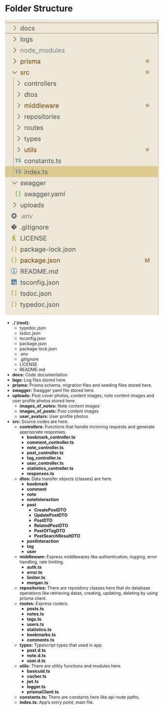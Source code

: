 # Folder Structure

![Screenshot 2025-02-06 at 15.01.47.png](Folder%20Structure%20192a4b25fe518077a1aedc2fd4c2d649/Screenshot_2025-02-06_at_15.01.47.png)

- **./ (root):**
    - typedoc.json
    - tsdoc.json
    - tsconfig.json
    - package.json
    - package-lock.json
    - .env
    - .gitignore
    - LICENSE
    - README.md
- **docs:** Code documentation
- **logs:** Log files stored here.
- **prisma:** Prisma schema, migration files and seeding files stored here.
- **swagger:** Swagger yaml file stored here.
- **uploads:** Post cover photos, content images, note content images and user profile photos stored here.
    - **images_of_notes:** Note content images
    - **images_of_posts:** Post content images
    - **user_avatars:** User profile photos
- **src:** Source codes are here.
    - **controllers:** Functions that handle incoming requests and generate appropriate responses.
        - **bookmark_controller.ts**
        - **comment_controller.ts**
        - **note_controller.ts**
        - **post_controller.ts**
        - **tag_controller.ts**
        - **user_controller.ts**
        - **statistics_controller.ts**
        - **responses.ts**
    - **dtos:** Data transfer objects (classes) are here.
        - **bookmark**
        - **comment**
        - **note**
        - **noteInteraction**
        - **post**
            - **CreatePostDTO**
            - **UpdatePostDTO**
            - **PostDTO**
            - **RelatedPostDTO**
            - **PostOfTagDTO**
            - **PostSearchResultDTO**
        - **postInteraction**
        - **tag**
        - **user**
    - **middleware:** Express middlewares like authentication, logging, error handling, rate limiting.
        - **auth.ts**
        - **error.ts**
        - **limiter.ts**
        - **morgan.ts**
    - **repositories:** There are repository classes here that do database operations like retrieving datas, creating, updating, deleting by using prisma client.
    - **routes:** Express routers.
        - **posts.ts**
        - **notes.ts**
        - **tags.ts**
        - **users.ts**
        - **statistics.ts**
        - **bookmarks.ts**
        - **comments.ts**
    - **types:** Typescript types that used in app.
        - **post.d.ts**
        - **note.d.ts**
        - **user.d.ts**
    - **utils:** There are utility functions and modules here.
        - **basicuid.ts**
        - **cacher.ts**
        - **jwt.ts**
        - **logger.ts**
        - **prismaClient.ts**
    - **constants.ts:** There are constants here like api route paths.
    - **index.ts:** App’s entry point, main file.